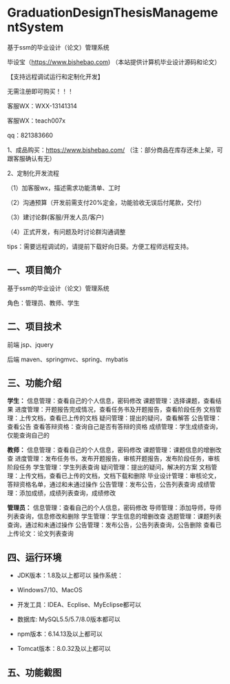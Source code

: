 # GraduationDesignThesisManagementSystem
 基于ssm的毕业设计（论文）管理系统

毕设宝（https://www.bishebao.com) （本站提供计算机毕业设计源码和论文）

【支持远程调试运行和定制化开发】

无需注册即可购买！！！

客服WX：WXX-13141314

客服WX：teach007x

qq：821383660


1、成品购买：https://www.bishebao.com/ （注：部分商品在库存还未上架，可跟客服确认有无）

2、定制化开发流程

（1）加客服wx，描述需求功能清单、工时

（2）沟通预算（开发前需支付20%定金，功能验收无误后付尾款，交付）

（3）建讨论群(客服/开发人员/客户)

（4）正式开发，有问题及时讨论群沟通调整

tips：需要远程调试的，请提前下载好向日葵。方便工程师远程支持。
<h2>一、项目简介</h2>
基于ssm的毕业设计（论文）管理系统

角色：管理员、教师、学生
<h2>二、项目技术</h2>
前端 jsp、jquery

后端 maven、springmvc、spring、mybatis
<h2>三、功能介绍</h2>
<div class="markdown-heading" dir="auto">
<div class="markdown-heading" dir="auto">

<strong>学生：</strong>
信息管理：查看自己的个人信息，密码修改
课题管理：选择课题，查看结果
进度管理：开题报告完成情况，查看任务书及开题报告，查看阶段任务
文档管理：上传文档，查看已上传的文档
疑问管理：提出的疑问，查看解答
公告管理：查看公告
查看答辩资格：查询自己是否有答辩的资格
成绩管理：学生成绩查询，仅能查询自己的

<strong>教师：</strong>
信息管理：查看自己的个人信息，密码修改
课题管理：课题信息的增删改查
进度管理：发布任务书，发布开题报告，审核开题报告，发布阶段任务，审核阶段任务
学生管理：学生列表查询
疑问管理：提出的疑问，解决的方案
文档管理：上传文档，查看已上传的文档，文档下载和删除
毕业设计管理：审核论文，答辩资格名单，通过和未通过操作
公告管理：发布公告，公告列表查询
成绩管理：添加成绩，成绩列表查询，成绩修改

<strong>管理员：</strong>
信息管理：查看自己的个人信息，密码修改
导师管理：添加导师，导师列表查询，信息修改和删除
学生管理：学生信息的增删改查
选题管理：课题列表查询，通过和未通过操作
公告管理：发布公告，公告列表查询，公告删除
查看已上传论文：论文列表查询

</div>
</div>
<h2>四、运行环境</h2>
<ul dir="auto">
 	<li>
<p dir="auto">JDK版本：1.8及以上都可以 操作系统：</p>
</li>
 	<li>
<p dir="auto">Windows7/10、MacOS</p>
</li>
 	<li>
<p dir="auto">开发工具：IDEA、Ecplise、MyEclipse都可以</p>
</li>
 	<li>
<p dir="auto">数据库: MySQL5.5/5.7/8.0版本都可以</p>
</li>
 	<li>
<p dir="auto">npm版本：6.14.13及以上都可以</p>
</li>
 	<li>
<p dir="auto">Tomcat版本：8.0.32及以上都可以</p>
</li>
</ul>
<h2>五、功能截图</h2>
<img class="aligncenter size-full wp-image" src="https://www.bishebao.com/wp-content/uploads/2024/07/基于ssm的毕业设计（论文）管理系统/result/image_1_1.png" alt="" />
<img class="aligncenter size-full wp-image" src="https://www.bishebao.com/wp-content/uploads/2024/07/基于ssm的毕业设计（论文）管理系统/result/image_2_2.png" alt="" />
<img class="aligncenter size-full wp-image" src="https://www.bishebao.com/wp-content/uploads/2024/07/基于ssm的毕业设计（论文）管理系统/result/image_3_3.png" alt="" />
<img class="aligncenter size-full wp-image" src="https://www.bishebao.com/wp-content/uploads/2024/07/基于ssm的毕业设计（论文）管理系统/result/image_4_4.png" alt="" />
<img class="aligncenter size-full wp-image" src="https://www.bishebao.com/wp-content/uploads/2024/07/基于ssm的毕业设计（论文）管理系统/result/image_5_5.png" alt="" />
<img class="aligncenter size-full wp-image" src="https://www.bishebao.com/wp-content/uploads/2024/07/基于ssm的毕业设计（论文）管理系统/result/image_6_6.png" alt="" />
<img class="aligncenter size-full wp-image" src="https://www.bishebao.com/wp-content/uploads/2024/07/基于ssm的毕业设计（论文）管理系统/result/image_7_7.png" alt="" />
<img class="aligncenter size-full wp-image" src="https://www.bishebao.com/wp-content/uploads/2024/07/基于ssm的毕业设计（论文）管理系统/result/image_8_8.png" alt="" />
<img class="aligncenter size-full wp-image" src="https://www.bishebao.com/wp-content/uploads/2024/07/基于ssm的毕业设计（论文）管理系统/result/image_9_9.png" alt="" />
